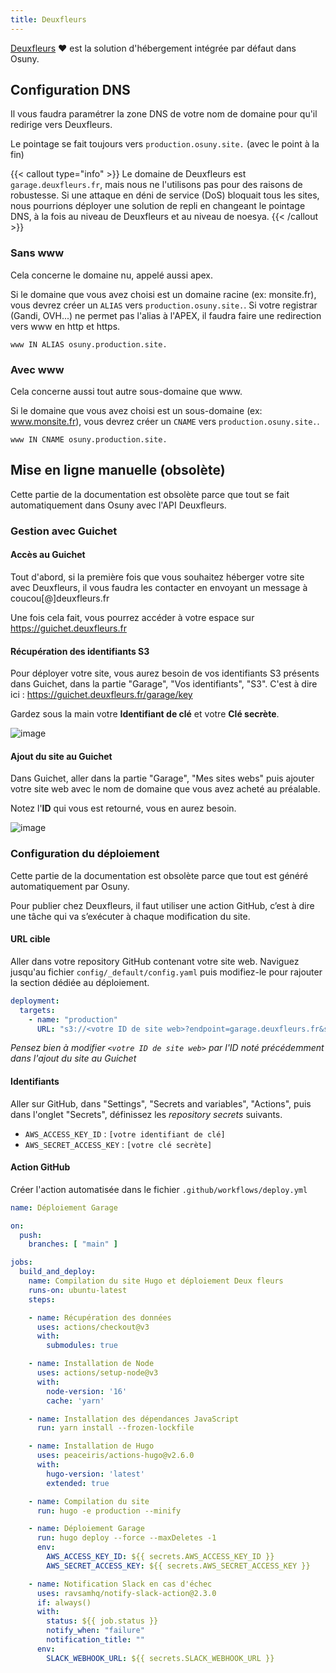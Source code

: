 ```yaml
---
title: Deuxfleurs
---
```



[Deuxfleurs](https://www.deuxfleurs.fr) ❤️ est la solution d'hébergement intégrée par défaut dans Osuny.

## Configuration DNS

Il vous faudra paramétrer la zone DNS de votre nom de domaine pour qu'il redirige vers Deuxfleurs.

Le pointage se fait toujours vers `production.osuny.site.` (avec le point à la fin)

{{< callout type="info" >}}
  Le domaine de Deuxfleurs est `garage.deuxfleurs.fr`, mais nous ne l'utilisons pas pour des raisons de robustesse.
  Si une attaque en déni de service (DoS) bloquait tous les sites, nous pourrions déployer une solution de repli en changeant le pointage DNS, à la fois au niveau de Deuxfleurs et au niveau de noesya.
{{< /callout >}}

### Sans www 

Cela concerne le domaine nu, appelé aussi apex.

Si le domaine que vous avez choisi est un domaine racine (ex: monsite.fr), vous devrez créer un `ALIAS` vers `production.osuny.site.`. Si votre registrar (Gandi, OVH...) ne permet pas l'alias à l'APEX, il faudra faire une redirection vers www en http et https.

```DNS
www IN ALIAS osuny.production.site.
```

### Avec www
  
Cela concerne aussi tout autre sous-domaine que www.

Si le domaine que vous avez choisi est un sous-domaine (ex: www.monsite.fr), vous devrez créer un `CNAME` vers `production.osuny.site.`.

```DNS
www IN CNAME osuny.production.site.
```

## Mise en ligne manuelle (obsolète)

Cette partie de la documentation est obsolète parce que tout se fait automatiquement dans Osuny avec l'API Deuxfleurs.

### Gestion avec Guichet


#### Accès au Guichet

Tout d'abord, si la première fois que vous souhaitez héberger votre site avec Deuxfleurs, il vous faudra les contacter en envoyant un message à coucou[@]deuxfleurs.fr

Une fois cela fait, vous pourrez accéder à votre espace sur https://guichet.deuxfleurs.fr

#### Récupération des identifiants S3

Pour déployer votre site, vous aurez besoin de vos identifiants S3 présents dans Guichet, dans la partie "Garage", "Vos identifiants", "S3". C'est à dire ici : https://guichet.deuxfleurs.fr/garage/key

Gardez sous la main votre **Identifiant de clé** et votre **Clé secrète**.

![image](https://github.com/noesya/osuny-developers/assets/7761386/a3e71c70-3ba5-46a4-b6b2-856efaf1169d)

#### Ajout du site au Guichet

Dans Guichet, aller dans la partie "Garage", "Mes sites webs" puis ajouter votre site web avec le nom de domaine que vous avez acheté au préalable.

Notez l'**ID** qui vous est retourné, vous en aurez besoin.

![image](https://github.com/noesya/osuny-developers/assets/7761386/33abdf14-7a59-4fbd-8aac-64422d55ece5)


### Configuration du déploiement
 
Cette partie de la documentation est obsolète parce que tout est généré automatiquement par Osuny.

Pour publier chez Deuxfleurs, il faut utiliser une action GitHub, c’est à dire une tâche qui va s’exécuter à chaque modification du site.

#### URL cible

Aller dans votre repository GitHub contenant votre site web. Naviguez jusqu'au fichier `config/_default/config.yaml` puis modifiez-le pour rajouter la section dédiée au déploiement.

```yaml
deployment:
  targets:
    - name: "production"
      URL: "s3://<votre ID de site web>?endpoint=garage.deuxfleurs.fr&s3ForcePathStyle=true&region=garage"
```

*Pensez bien à modifier `<votre ID de site web>` par l'ID noté précédemment dans l'ajout du site au Guichet*

#### Identifiants

Aller sur GitHub, dans "Settings", "Secrets and variables", "Actions", puis dans l'onglet "Secrets", définissez les *repository secrets* suivants.
- `AWS_ACCESS_KEY_ID` : `[votre identifiant de clé]`
- `AWS_SECRET_ACCESS_KEY` : `[votre clé secrète]`

#### Action GitHub

Créer l'action automatisée dans le fichier `.github/workflows/deploy.yml`

```yaml
name: Déploiement Garage

on:
  push:
    branches: [ "main" ]

jobs:
  build_and_deploy:
    name: Compilation du site Hugo et déploiement Deux fleurs
    runs-on: ubuntu-latest
    steps:

    - name: Récupération des données
      uses: actions/checkout@v3
      with:
        submodules: true

    - name: Installation de Node
      uses: actions/setup-node@v3
      with:
        node-version: '16'
        cache: 'yarn'

    - name: Installation des dépendances JavaScript
      run: yarn install --frozen-lockfile

    - name: Installation de Hugo
      uses: peaceiris/actions-hugo@v2.6.0
      with:
        hugo-version: 'latest'
        extended: true

    - name: Compilation du site
      run: hugo -e production --minify

    - name: Déploiement Garage
      run: hugo deploy --force --maxDeletes -1
      env:
        AWS_ACCESS_KEY_ID: ${{ secrets.AWS_ACCESS_KEY_ID }}
        AWS_SECRET_ACCESS_KEY: ${{ secrets.AWS_SECRET_ACCESS_KEY }}

    - name: Notification Slack en cas d'échec
      uses: ravsamhq/notify-slack-action@2.3.0
      if: always()
      with:
        status: ${{ job.status }}
        notify_when: "failure"
        notification_title: ""
      env:
        SLACK_WEBHOOK_URL: ${{ secrets.SLACK_WEBHOOK_URL }}
```

